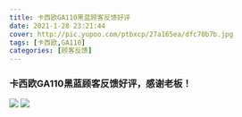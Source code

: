```yaml
---
title: 卡西欧GA110黑蓝顾客反馈好评
date: 2021-1-28 23:21:44
cover: http://pic.yupoo.com/ptbxcp/27a165ea/dfc70b7b.jpg
tags: [卡西欧,GA110]
categories: [顾客反馈]
---
```


###  卡西欧GA110黑蓝顾客反馈好评，感谢老板！
![](http://pic.yupoo.com/ptbxcp/dfac2e42/ec96cd7e.jpg)
![](http://pic.yupoo.com/ptbxcp/27a165ea/dfc70b7b.jpg)

